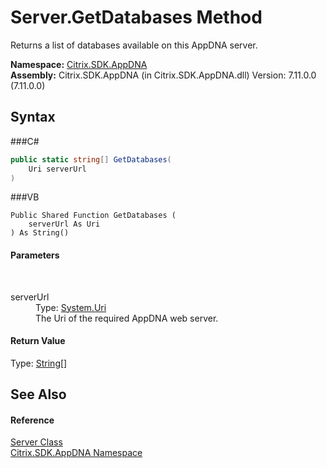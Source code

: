 # Server.GetDatabases Method 
 

Returns a list of databases available on this AppDNA server.

**Namespace:**&nbsp;<a href="N_Citrix_SDK_AppDNA">Citrix.SDK.AppDNA</a><br />**Assembly:**&nbsp;Citrix.SDK.AppDNA (in Citrix.SDK.AppDNA.dll) Version: 7.11.0.0 (7.11.0.0)

## Syntax

###C#
```csharp
public static string[] GetDatabases(
	Uri serverUrl
)
```

###VB
```vbnet
Public Shared Function GetDatabases ( 
	serverUrl As Uri
) As String()
```


#### Parameters
&nbsp;<dl><dt>serverUrl</dt><dd>Type: <a href="http://msdn2.microsoft.com/en-us/library/txt7706a" target="_blank">System.Uri</a><br />The Uri of the required AppDNA web server.</dd></dl>

#### Return Value
Type: <a href="http://msdn2.microsoft.com/en-us/library/s1wwdcbf" target="_blank">String</a>[]<br />

## See Also


#### Reference
<a href="T_Citrix_SDK_AppDNA_Server">Server Class</a><br /><a href="N_Citrix_SDK_AppDNA">Citrix.SDK.AppDNA Namespace</a><br />